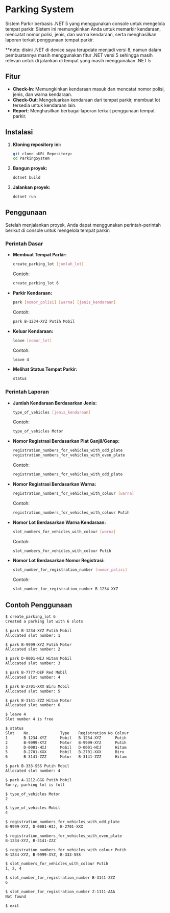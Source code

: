 # Parking System

Sistem Parkir berbasis .NET 5  yang menggunakan console untuk mengelola tempat parkir. Sistem ini memungkinkan Anda untuk memarkir kendaraan, mencatat nomor polisi, jenis, dan warna kendaraan, serta menghasilkan laporan terkait penggunaan tempat parkir.

**note: disini .NET di device saya terupdate menjadi versi 8, namun dalam pembuatannya masih menggunakan fitur .NET versi 5 sehingga masih relevan untuk di jalankan di tempat yang masih menggunakan .NET 5

## Fitur

-   **Check-In**: Memungkinkan kendaraan masuk dan mencatat nomor polisi, jenis, dan warna kendaraan.
-   **Check-Out**: Mengeluarkan kendaraan dari tempat parkir, membuat lot tersedia untuk kendaraan lain.
-   **Report**: Menghasilkan berbagai laporan terkait penggunaan tempat parkir.

## Instalasi

1. **Kloning repository ini:**

    ```bash
    git clone <URL Repository>
    cd ParkingSystem
    ```

2. **Bangun proyek:**

    ```bash
    dotnet build
    ```

3. **Jalankan proyek:**

    ```bash
    dotnet run
    ```

## Penggunaan

Setelah menjalankan proyek, Anda dapat menggunakan perintah-perintah berikut di console untuk mengelola tempat parkir:

### Perintah Dasar

-   **Membuat Tempat Parkir:**

    ```bash
    create_parking_lot [jumlah_lot]
    ```

    Contoh:

    ```bash
    create_parking_lot 6
    ```

-   **Parkir Kendaraan:**

    ```bash
    park [nomor_polisi] [warna] [jenis_kendaraan]
    ```

    Contoh:

    ```bash
    park B-1234-XYZ Putih Mobil
    ```

-   **Keluar Kendaraan:**

    ```bash
    leave [nomor_lot]
    ```

    Contoh:

    ```bash
    leave 4
    ```

-   **Melihat Status Tempat Parkir:**

    ```bash
    status
    ```

### Perintah Laporan

-   **Jumlah Kendaraan Berdasarkan Jenis:**

    ```bash
    type_of_vehicles [jenis_kendaraan]
    ```

    Contoh:

    ```bash
    type_of_vehicles Motor
    ```

-   **Nomor Registrasi Berdasarkan Plat Ganjil/Genap:**

    ```bash
    registration_numbers_for_vehicles_with_odd_plate
    registration_numbers_for_vehicles_with_even_plate
    ```

    Contoh:

    ```bash
    registration_numbers_for_vehicles_with_odd_plate
    ```

-   **Nomor Registrasi Berdasarkan Warna:**

    ```bash
    registration_numbers_for_vehicles_with_colour [warna]
    ```

    Contoh:

    ```bash
    registration_numbers_for_vehicles_with_colour Putih
    ```

-   **Nomor Lot Berdasarkan Warna Kendaraan:**

    ```bash
    slot_numbers_for_vehicles_with_colour [warna]
    ```

    Contoh:

    ```bash
    slot_numbers_for_vehicles_with_colour Putih
    ```

-   **Nomor Lot Berdasarkan Nomor Registrasi:**

    ```bash
    slot_number_for_registration_number [nomor_polisi]
    ```

    Contoh:

    ```bash
    slot_number_for_registration_number B-1234-XYZ
    ```

## Contoh Penggunaan

```bash
$ create_parking_lot 6
Created a parking lot with 6 slots

$ park B-1234-XYZ Putih Mobil
Allocated slot number: 1

$ park B-9999-XYZ Putih Motor
Allocated slot number: 2

$ park D-0001-HIJ Hitam Mobil
Allocated slot number: 3

$ park B-7777-DEF Red Mobil
Allocated slot number: 4

$ park B-2701-XXX Biru Mobil
Allocated slot number: 5

$ park B-3141-ZZZ Hitam Motor
Allocated slot number: 6

$ leave 4
Slot number 4 is free

$ status
Slot    No.             Type    Registration No Colour
1       B-1234-XYZ      Mobil   B-1234-XYZ      Putih
2       B-9999-XYZ      Motor   B-9999-XYZ      Putih
3       D-0001-HIJ      Mobil   D-0001-HIJ      Hitam
5       B-2701-XXX      Mobil   B-2701-XXX      Biru
6       B-3141-ZZZ      Motor   B-3141-ZZZ      Hitam

$ park B-333-SSS Putih Mobil
Allocated slot number: 4

$ park A-1212-GGG Putih Mobil
Sorry, parking lot is full

$ type_of_vehicles Motor
2

$ type_of_vehicles Mobil
4

$ registration_numbers_for_vehicles_with_odd_plate
B-9999-XYZ, D-0001-HIJ, B-2701-XXX

$ registration_numbers_for_vehicles_with_even_plate
B-1234-XYZ, B-3141-ZZZ

$ registration_numbers_for_vehicles_with_colour Putih
B-1234-XYZ, B-9999-XYZ, B-333-SSS

$ slot_numbers_for_vehicles_with_colour Putih
1, 2, 4

$ slot_number_for_registration_number B-3141-ZZZ
6

$ slot_number_for_registration_number Z-1111-AAA
Not found

$ exit
```
